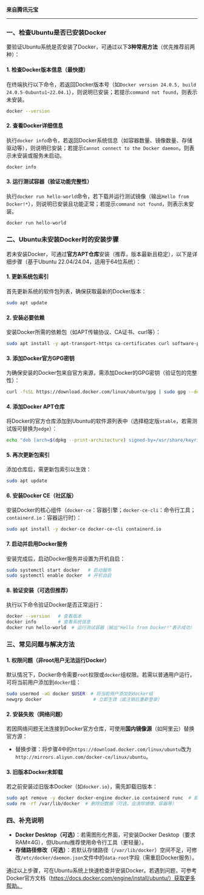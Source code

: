**来自腾讯元宝**

---

### **一、检查Ubuntu是否已安装Docker**  
要验证Ubuntu系统是否安装了Docker，可通过以下**3种常用方法**（优先推荐前两种）：  

#### 1. **检查Docker版本信息（最快捷）**  
在终端执行以下命令，若返回Docker版本号（如`Docker version 24.0.5, build 24.0.5-0ubuntu1~22.04.1`），则说明已安装；若提示`command not found`，则表示未安装。  
```bash
docker --version
```  

#### 2. **查看Docker详细信息**  
执行`docker info`命令，若返回Docker系统信息（如容器数量、镜像数量、存储驱动等），则说明已安装；若提示`Cannot connect to the Docker daemon`，则表示未安装或服务未启动。  
```bash
docker info
```  

#### 3. **运行测试容器（验证功能完整性）**  
执行`docker run hello-world`命令，若下载并运行测试镜像（输出`Hello from Docker!*`），则说明已安装且功能正常；若提示`command not found`，则表示未安装。  
```bash
docker run hello-world
```  


### **二、Ubuntu未安装Docker时的安装步骤**  
若未安装Docker，可通过**官方APT仓库**安装（推荐，版本最新且稳定），以下是详细步骤（基于Ubuntu 22.04/24.04，适用于64位系统）：  

#### **1. 更新系统包索引**  
首先更新系统的软件包列表，确保获取最新的Docker版本：  
```bash
sudo apt update
```  

#### **2. 安装必要依赖**  
安装Docker所需的依赖包（如APT传输协议、CA证书、curl等）：  
```bash
sudo apt install -y apt-transport-https ca-certificates curl software-properties-common
```  

#### **3. 添加Docker官方GPG密钥**  
为确保安装的Docker包来自官方来源，需添加Docker的GPG密钥（验证包的完整性）：  
```bash
curl -fsSL https://download.docker.com/linux/ubuntu/gpg | sudo gpg --dearmor -o /usr/share/keyrings/docker-archive-keyring.gpg
```  

#### **4. 添加Docker APT仓库**  
将Docker的官方仓库添加到Ubuntu的软件源列表中（选择稳定版`stable`，若需测试版可替换为`edge`）：  
```bash
echo "deb [arch=$(dpkg --print-architecture) signed-by=/usr/share/keyrings/docker-archive-keyring.gpg] https://download.docker.com/linux/ubuntu $(lsb_release -cs) stable" | sudo tee /etc/apt/sources.list.d/docker.list > /dev/null
```  

#### **5. 再次更新包索引**  
添加仓库后，需更新包索引以生效：  
```bash
sudo apt update
```  

#### **6. 安装Docker CE（社区版）**  
安装Docker的核心组件（`docker-ce`：容器引擎；`docker-ce-cli`：命令行工具；`containerd.io`：容器运行时）：  
```bash
sudo apt install -y docker-ce docker-ce-cli containerd.io
```  

#### **7. 启动并启用Docker服务**  
安装完成后，启动Docker服务并设置为开机自启：  
```bash
sudo systemctl start docker   # 启动服务
sudo systemctl enable docker  # 开机自启
```  

#### **8. 验证安装（可选但推荐）**  
执行以下命令验证Docker是否正常运行：  
```bash
docker --version   # 查看版本
docker info        # 查看系统信息
docker run hello-world  # 运行测试容器（输出"Hello from Docker!"表示成功）
```  


### **三、常见问题与解决方法**  
#### 1. **权限问题（非root用户无法运行Docker）**  
默认情况下，Docker命令需要`root`权限或`docker`组权限。若需以普通用户运行，可将当前用户添加到`docker`组：  
```bash
sudo usermod -aG docker $USER  # 将当前用户添加到docker组
newgrp docker                   # 立即生效（或注销后重新登录）
```  

#### 2. **安装失败（网络问题）**  
若因网络问题无法连接到Docker官方仓库，可使用**国内镜像源**（如阿里云）替换官方源：  
- 替换步骤：将步骤4中的`https://download.docker.com/linux/ubuntu`改为`http://mirrors.aliyun.com/docker-ce/linux/ubuntu`。  

#### 3. **旧版本Docker未卸载**  
若之前安装过旧版本Docker（如`docker.io`），需先卸载旧版本：  
```bash
sudo apt remove -y docker docker-engine docker.io containerd runc  # 卸载旧包
sudo rm -rf /var/lib/docker  # 删除旧数据（可选，会清除镜像、容器等）
```  


### **四、补充说明**  
- **Docker Desktop（可选）**：若需图形化界面，可安装Docker Desktop（要求RAM≥4G），但Ubuntu推荐使用命令行工具（更轻量）。  
- **存储路径修改（可选）**：若默认存储路径（`/var/lib/docker`）空间不足，可修改`/etc/docker/daemon.json`文件中的`data-root`字段（需重启Docker服务）。  


通过以上步骤，可在Ubuntu系统上快速检查并安装Docker。若遇到问题，可参考Docker官方文档（https://docs.docker.com/engine/install/ubuntu/）获取更多帮助。